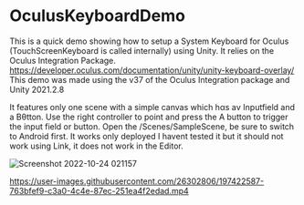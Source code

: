 # OculusKeyboardDemo
This is a quick demo showing how to setup a System Keyboard for Oculus (TouchScreenKeyboard is called internally) using Unity.
It relies on the Oculus Integration Package.
https://developer.oculus.com/documentation/unity/unity-keyboard-overlay/
This demo was made using the v37 of the Oculus Integration package and Unity 2021.2.8

It features only one scene with a simple canvas which hαs aν Inputfield and a Bθtton. 
Use the right controller to point and press the A button to trigger the input field or button.
Open the /Scenes/SampleScene, be sure to switch to Android first.
It works only deployed I havent tested it but it should not work using Link, it does not work in the Editor.

![Screenshot 2022-10-24 021157](https://user-images.githubusercontent.com/26302806/197422707-103bf03e-c8f8-4972-8ef5-f3133cf3b1f9.jpg)


https://user-images.githubusercontent.com/26302806/197422587-763bfef9-c3a0-4c4e-87ec-251ea4f2edad.mp4

